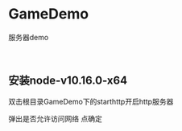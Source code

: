 # GameDemo
服务器demo


&emsp;
&emsp;

## 安装node-v10.16.0-x64

双击根目录GameDemo下的starthttp开启http服务器

弹出是否允许访问网络
点确定

## 

